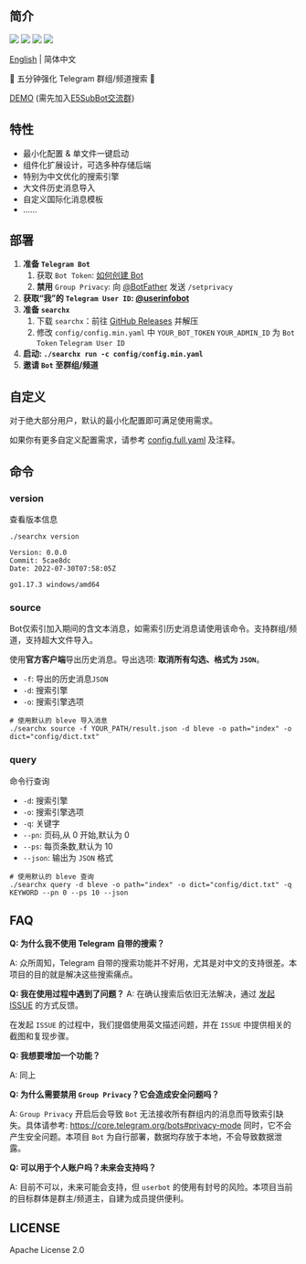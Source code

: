 ## 简介
![](https://img.shields.io/github/go-mod/go-version/iyear/searchx?style=flat-square)
![](https://img.shields.io/github/license/iyear/searchx?style=flat-square)
![](https://img.shields.io/github/v/release/iyear/searchx?color=red&style=flat-square)
![](https://img.shields.io/github/last-commit/iyear/searchx?style=flat-square)

[English](README.md) | 简体中文

🔎 五分钟强化 Telegram 群组/频道搜索 🚀

[DEMO](https://t.me/e5subs_bot) (需先加入[E5SubBot交流群](https://t.me/e5subbot))

## 特性

- 最小化配置 & 单文件一键启动
- 组件化扩展设计，可选多种存储后端
- 特别为中文优化的搜索引擎
- 大文件历史消息导入
- 自定义国际化消息模板
- ……

## 部署

1. **准备 `Telegram Bot`**
    1. 获取 `Bot Token`: [如何创建 Bot](https://core.telegram.org/bots#6-botfather)
    2. **禁用** `Group Privacy`: 向 [@BotFather](https://t.me/BotFather) 发送 `/setprivacy`
2. **获取“我”的 `Telegram User ID`: [@userinfobot](https://t.me/userinfobot)**
3. **准备 `searchx`**
   1. 下载 `searchx`：前往 [GitHub Releases](https://github.com/iyear/searchx/releases) 并解压
   2. 修改 `config/config.min.yaml` 中 `YOUR_BOT_TOKEN` `YOUR_ADMIN_ID` 为 `Bot Token` `Telegram User ID`
4. **启动: `./searchx run -c config/config.min.yaml`**
5. **邀请 `Bot` 至群组/频道**

## 自定义
对于绝大部分用户，默认的最小化配置即可满足使用需求。

如果你有更多自定义配置需求，请参考 [config.full.yaml](config/config.full.yaml) 及注释。

## 命令
### version
查看版本信息

```shell
./searchx version
```

```
Version: 0.0.0
Commit: 5cae8dc
Date: 2022-07-30T07:58:05Z

go1.17.3 windows/amd64
```

### source
Bot仅索引加入期间的含文本消息，如需索引历史消息请使用该命令。支持群组/频道，支持超大文件导入。

使用**官方客户端**导出历史消息。导出选项: **取消所有勾选、格式为 `JSON`**。

- `-f`: 导出的历史消息`JSON`
- `-d`: 搜索引擎
- `-o`: 搜索引擎选项

```shell
# 使用默认的 bleve 导入消息
./searchx source -f YOUR_PATH/result.json -d bleve -o path="index" -o dict="config/dict.txt"
```

### query
命令行查询

- `-d`: 搜索引擎
- `-o`: 搜索引擎选项
- `-q`: 关键字
- `--pn`: 页码,从 0 开始,默认为 0
- `--ps`: 每页条数,默认为 10
- `--json`: 输出为 `JSON` 格式

```shell
# 使用默认的 bleve 查询
./searchx query -d bleve -o path="index" -o dict="config/dict.txt" -q KEYWORD --pn 0 --ps 10 --json
```

## FAQ
**Q: 为什么我不使用 Telegram 自带的搜索？**

A: 众所周知，Telegram 自带的搜索功能并不好用，尤其是对中文的支持很差。本项目的目的就是解决这些搜索痛点。

**Q: 我在使用过程中遇到了问题？**
A: 在确认搜索后依旧无法解决，通过 [发起 ISSUE](https://github.com/iyear/searchx/issues/new) 的方式反馈。

在发起 `ISSUE` 的过程中，我们提倡使用英文描述问题，并在 `ISSUE` 中提供相关的截图和复现步骤。

**Q: 我想要增加一个功能？**

A: 同上

**Q: 为什么需要禁用 `Group Privacy`？它会造成安全问题吗？**

A: `Group Privacy` 开启后会导致 `Bot` 无法接收所有群组内的消息而导致索引缺失。具体请参考: https://core.telegram.org/bots#privacy-mode
同时，它不会产生安全问题。本项目 `Bot` 为自行部署，数据均存放于本地，不会导致数据泄露。

**Q: 可以用于个人账户吗？未来会支持吗？**

A: 目前不可以，未来可能会支持，但 `userbot` 的使用有封号的风险。本项目当前的目标群体是群主/频道主，自建为成员提供便利。

## LICENSE
Apache License 2.0
